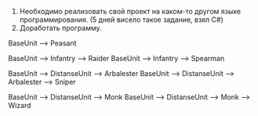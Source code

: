  1. Необходимо реализовать свой проект на каком-то другом языке программирования. (5 дней висело такое задание, взял С#)
 2. Доработать программу.

BaseUnit --> Peasant 

BaseUnit --> Infantry  --> Raider 
BaseUnit --> Infantry  --> Spearman

BaseUnit --> DistanseUnit --> Arbalester
BaseUnit --> DistanseUnit --> Arbalester --> Sniper

BaseUnit --> DistanseUnit --> Monk 
BaseUnit --> DistanseUnit --> Monk --> Wizard


 